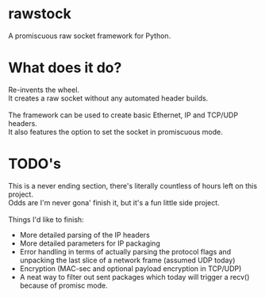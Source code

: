 rawstock
========

A promiscuous raw socket framework for Python.

What does it do?
================

Re-invents the wheel.<br>
It creates a raw socket without any automated header builds.<br>
<br>
The framework can be used to create basic Ethernet, IP and TCP/UDP headers.<br>
It also features the option to set the socket in promiscuous mode.<br>

TODO's
======

This is a never ending section, there's literally countless of hours left on this project.<br>
Odds are I'm never gona' finish it, but it's a fun little side project.<br>
<br>
Things I'd like to finish:

 * More detailed parsing of the IP headers
 * More detailed parameters for IP packaging
 * Error handling in terms of actually parsing the protocol flags and unpacking the last slice of a network frame (assumed UDP today)
 * Encryption (MAC-sec and optional payload encryption in TCP/UDP)
 * A neat way to filter out sent packages which today will trigger a recv() because of promisc mode.
